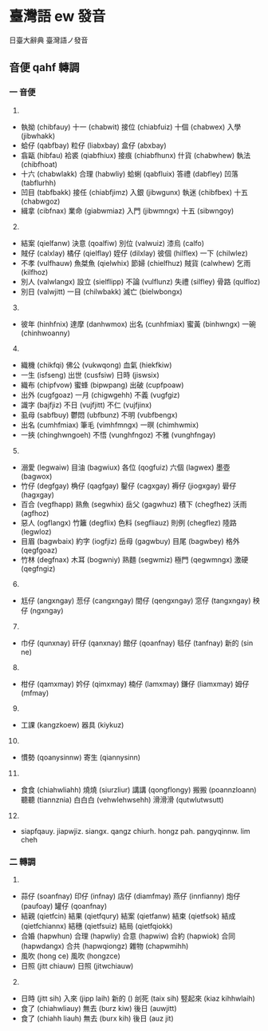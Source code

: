 # 臺灣語 ew 發音

日臺大辭典 臺灣語ノ發音

## 音便 qahf 轉調

### 一 音便

1.
* 執拗 (chibfauy) 十一 (chabwit) 接位 (chiabfuiz) 十個 (chabwex) 入學 (jibwhakk)
* 蛤仔 (qabfbay) 粒仔 (liabxbay) 盒仔 (abxbay)
* 翕甌 (hibfau) 袷裘 (qiabfhiux) 接痕 (chiabfhunx) 什貨 (chabwhew) 執法 (chibfhoat)
* 十六 (chabwlakk) 合理 (habwliy) 蛤蜊 (qabfluix) 答禮 (dabfley) 凹落 (tabflurhh)
* 凹目 (tabfbakk) 接任 (chiabfjimz) 入銀 (jibwgunx) 執迷 (chibfbex) 十五 (chabwgoz)
* 緝拿 (cibfnax) 業命 (giabwmiaz) 入門 (jibwmngx) 十五 (sibwngoy)

2.
* 結案 (qielfanw) 決意 (qoalfiw) 別位 (valwuiz) 漆烏 (calfo)
* 賊仔 (calxlay) 橘仔 (qielflay) 姪仔 (dilxlay) 彼個 (hilflex) 一下 (chilwlez)
* 不孝 (vulfhauw) 魚桀魚 (qielwhix) 節婦 (chielfhuz) 賊貨 (calwhew) 乞雨 (kilfhoz)
* 別人 (valwlangx) 設立 (sielflipp) 不論 (vulflunz) 失禮 (silfley) 骨路 (qulfloz)
* 別日 (valwjitt) 一目 (chilwbakk) 滅亡 (bielwbongx)

3.
* 彼年 (hinhfnix) 達摩 (danhwmox) 出名 (cunhfmiax) 蜜黃 (binhwngx) 一碗 (chinhwoanny)

4.
* 織機 (chikfqi) 佛公 (vukwqong) 血氣 (hiekfkiw)
* 一生 (isfseng) 出世 (cusfsiw) 日時 (jiswsix)
* 織布 (chipfvow) 蜜蜂 (bipwpang) 出破 (cupfpoaw)
* 出外 (cugfgoaz) 一月 (chigwgehh) 不義 (vugfgiz)
* 識字 (bajfjiz) 不日 (vujfjitt) 不仁 (vujfjinx)
* 虱母 (sabfbuy) 鬱悶 (ubfbunz) 不明 (vubfbengx)
* 出名 (cumhfmiax) 筆毛 (vimhfmngx) 一暝 (chimhwmix)
* 一挾 (chinghwngoeh) 不悟 (vunghfngoz) 不雅 (vunghfngay)

5.
* 溺愛 (legwaiw) 目油 (bagwiux) 各位 (qogfuiz) 六個 (lagwex) 墨壺 (bagwox)
* 竹仔 (degfgay) 桷仔 (qagfgay) 鑿仔 (cagxgay) 褥仔 (jiogxgay) 礐仔 (hagxgay)
* 百合 (vegfhapp) 熟魚 (segwhix) 岳父 (gagwhuz) 積下 (chegfhez) 沃雨 (agfhoz)
* 惡人 (ogflangx) 竹籬 (degflix) 色料 (segfliauz) 則例 (chegflez) 陸路 (legwloz)
* 目眉 (bagwbaix) 約字 (iogfjiz) 岳母 (gagwbuy) 目尾 (bagwbey) 格外 (qegfgoaz)
* 竹林 (degfnax) 木耳 (bogwniy) 熟麵 (segwmiz) 極門 (qegwmngx) 激硬 (qegfngiz)

6.
* 尪仔 (angxngay) 䓤仔 (cangxngay) 間仔 (qengxngay) 窓仔 (tangxngay) 秧仔 (ngxngay)

7.
* 巾仔 (qunxnay) 矸仔 (qanxnay) 館仔 (qoanfnay) 毯仔 (tanfnay) 新的 (sin ne)

8.
* 柑仔 (qamxmay) 妗仔 (qimxmay) 楠仔 (lamxmay) 鎌仔 (liamxmay) 姆仔 (mfmay)

9.
* 工課 (kangzkoew) 器具 (kiykuz)

10.
* 慣勢 (qoanysinnw) 寄生 (qiannysinn)

11.
* 食食 (chiahwliahh) 燒燒 (siurzliur) 講講 (qongflongy) 搬搬 (poannzloann) 聽聽 (tiannznia) 白白白 (vehwlehwsehh) 滑滑滑 (qutwlutwsutt)

12.
* siapfqauy. jiapwjiz. siangx. qangz chiurh. hongz pah. pangyqinnw. lim cheh

### 二 轉調

1.
* 蒜仔 (soanfnay) 印仔 (infnay) 店仔 (diamfmay) 燕仔 (innfianny) 炮仔 (paufoay) 罐仔 (qoanfnay)
* 結親 (qietfcin) 結果 (qietfqury) 結案 (qietfanw) 結束 (qietfsok) 結成 (qietfchiannx) 結穗 (qietfsuiz) 結局 (qietfqiokk)
* 合婚 (hapwhun) 合理 (hapwliy) 合意 (hapwiw) 合約 (hapwiok) 合同 (hapwdangx) 合共 (hapwqiongz) 雜物 (chapwmihh)
* 風吹 (hong ce) 風吹 (hongzce)
* 日照 (jitt chiauw) 日照 (jitwchiauw)

2.
* 日時 (jitt sih) 入來 (jipp laih) 新的 () 刣死 (taix sih) 竪起來 (kiaz kihhwlaih)
* 食了 (chiahwliauy) 無去 (burz kiw) 後日 (auwjitt)
* 食了 (chiahh liauh) 無去 (burx kih) 後日 (auz jit)
